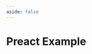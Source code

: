 ```yaml
---
aside: false
---
```


# Preact Example

<script setup>
import Demo from '../components/DemoComp.vue'
</script>

<Demo url="https://stackblitz.com/github/willnguyen1312/headlessplayback/tree/main/examples/with-preact?embed=1&theme=dark" />
